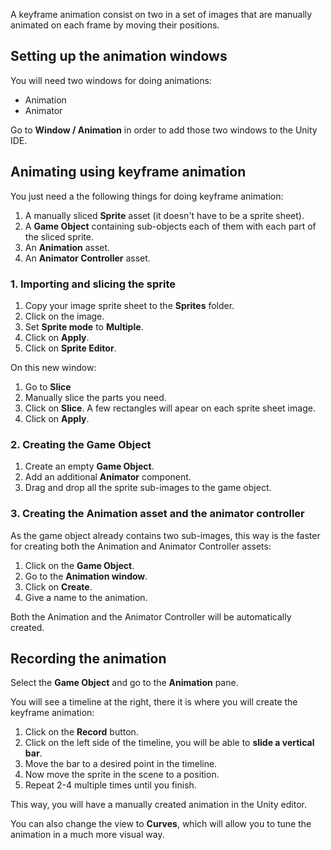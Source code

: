 A keyframe animation consist on two in a set of images that are manually animated on each frame by moving their positions.

## Setting up the animation windows

You will need two windows for doing animations:

- Animation
- Animator

Go to **Window / Animation** in order to add those two windows to the Unity IDE.

## Animating using keyframe animation

You just need a the following things for doing keyframe animation:

1. A manually sliced **Sprite** asset (it doesn't have to be a sprite sheet).
2. A **Game Object** containing sub-objects each of them with each part of the sliced sprite.
3. An **Animation** asset.
4. An **Animator Controller** asset.

### 1. Importing and slicing the sprite

1. Copy your image sprite sheet to the **Sprites** folder.
2. Click on the image.
3. Set **Sprite mode** to **Multiple**.
4. Click on **Apply**.
5. Click on **Sprite Editor**.

On this new window:

1. Go to **Slice** 
2. Manually slice the parts you need.
3. Click on **Slice**.
A few rectangles will apear on each sprite sheet image.
4. Click on **Apply**.

### 2. Creating the Game Object

1. Create an empty **Game Object**.
2. Add an additional **Animator** component.
3. Drag and drop all the sprite sub-images to the game object.

### 3. Creating the Animation asset and the animator controller

As the game object already contains two sub-images, this way is the faster for creating both the Animation and Animator Controller assets:

1. Click on the **Game Object**.
2. Go to the **Animation window**.
3. Click on **Create**.
4. Give a name to the animation.

Both the Animation and the Animator Controller will be automatically created.

## Recording the animation

Select the **Game Object** and go to the **Animation** pane.

You will see a timeline at the right, there it is where you will create the keyframe animation:

1. Click on the **Record** button.
2. Click on the left side of the timeline, you will be able to **slide a vertical bar**.
3. Move the bar to a desired point in the timeline.
4. Now move the sprite in the scene to a position.
5. Repeat 2-4 multiple times until you finish. 

This way, you will have a manually created animation in the Unity editor.

You can also change the view to **Curves**, which will allow you to tune the animation in a much more visual way.


